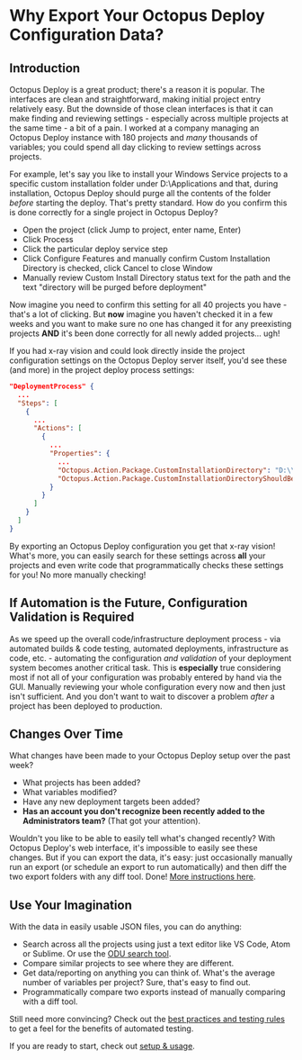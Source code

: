 
# Why Export Your Octopus Deploy Configuration Data?

## Introduction

Octopus Deploy is a great product; there's a reason it is popular.  The interfaces are clean and straightforward, making initial project entry relatively easy.  But the downside of those clean interfaces is that it can make finding and reviewing settings - especially across multiple projects at the same time - a bit of a pain.  I worked at a company managing an Octopus Deploy instance with 180 projects and *many* thousands of variables; you could spend all day clicking to review settings across projects.

For example, let's say you like to install your Windows Service projects to a specific custom installation folder under D:\Applications and that, during installation, Octopus Deploy should purge all the contents of the folder *before* starting the deploy.  That's pretty standard.  How do you confirm this is done correctly for a single project in Octopus Deploy?
 - Open the project (click Jump to project, enter name, Enter)
 - Click Process
 - Click the particular deploy service step
 - Click Configure Features and manually confirm Custom Installation Directory is checked, click Cancel to close Window
 - Manually review Custom Install Directory status text for the path and the text "directory will be purged before deployment"

Now imagine you need to confirm this setting for all 40 projects you have - that's a lot of clicking.  But **now** imagine you haven't checked it in a few weeks and you want to make sure no one has changed it for any preexisting projects **AND** it's been done correctly for all newly added projects... ugh!

If you had x-ray vision and could look directly inside the project configuration settings on the Octopus Deploy server itself, you'd see these (and more) in the project deploy process settings:
```JSON
"DeploymentProcess" {
  ...
  "Steps": [
    {
      ...
      "Actions": [
        {
          ...
          "Properties": {
            ...
            "Octopus.Action.Package.CustomInstallationDirectory": "D:\\Applications\\TestService",
            "Octopus.Action.Package.CustomInstallationDirectoryShouldBePurgedBeforeDeployment": "True"
          }
        }
      ]
    }
  ]
}
```

By exporting an Octopus Deploy configuration you get that x-ray vision!  What's more, you can easily search for these settings across **all** your projects and even write code that programmatically checks these settings for you!  No more manually checking!


## If Automation is the Future, Configuration Validation is Required

As we speed up the overall code/infrastructure deployment process - via automated builds & code testing, automated deployments, infrastructure as code, etc. - automating the configuration *and validation* of your deployment system becomes another critical task.  This is **especially** true considering most if not all of your configuration was probably entered by hand via the GUI.  Manually reviewing your whole configuration every now and then just isn't sufficient.  And you don't want to wait to discover a problem *after* a project has been deployed to production.


## Changes Over Time

What changes have been made to your Octopus Deploy setup over the past week?
* What projects has been added?
* What variables modified?
* Have any new deployment targets been added?
* **Has an account you don't recognize been recently added to the Administrators team?**  (That got your attention).

Wouldn't you like to be able to easily tell what's changed recently?  With Octopus Deploy's web interface, it's impossible to easily see these changes.  But if you can export the data, it's easy: just occasionally manually run an export (or schedule an export to run automatically) and then diff the two export folders with any diff tool.  Done!  [More instructions here](ViewingChangesOverTime.md).


## Use Your Imagination
With the data in easily usable JSON files, you can do anything:
* Search across all the projects using just a text editor like VS Code, Atom or Sublime.  Or use the [ODU search tool](SearchingVariables.md).
* Compare similar projects to see where they are different.
* Get data/reporting on anything you can think of.  What's the average number of variables per project?  Sure, that's easy to find out.
* Programmatically compare two exports instead of manually comparing with a diff tool.

Still need more convincing?  Check out the [best practices and testing rules](BestPracticesTestingRules.md) to get a feel for the benefits of automated testing.

If you are ready to start, check out [setup & usage](SetupUsage.md).
